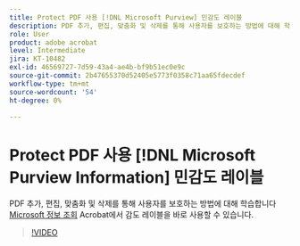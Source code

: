 ```yaml
---
title: Protect PDF 사용 [!DNL Microsoft Purview] 민감도 레이블
description: PDF 추가, 편집, 맞춤화 및 삭제를 통해 사용자를 보호하는 방법에 대해 학습합니다 [!DNL Microsoft Purview] Acrobat에서 바로 감도 레이블
role: User
product: adobe acrobat
level: Intermediate
jira: KT-10482
exl-id: 46569727-7d59-43a4-ae4b-bf9b51ec0e9c
source-git-commit: 2b47655370d52405e5773f0358c71aa65fdecdef
workflow-type: tm+mt
source-wordcount: '54'
ht-degree: 0%

---
```


# Protect PDF 사용 [!DNL Microsoft Purview Information] 민감도 레이블

PDF 추가, 편집, 맞춤화 및 삭제를 통해 사용자를 보호하는 방법에 대해 학습합니다 [Microsoft 정보 조회](https://learn.microsoft.com/en-us/microsoft-365/compliance/information-protection?view=o365-worldwide) Acrobat에서 감도 레이블을 바로 사용할 수 있습니다.

>[!VIDEO](https://video.tv.adobe.com/v/3410552?quality=12&learn=on&hidetitle=true)
